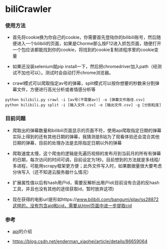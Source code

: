 # biliCrawler

### 使用方法

- 首先将cookie换为你自己的cookie，你需要首先登陆你的bilibili账号，然后随便进入一个bilibili的页面，如果是Chorme那么按F12进入抓包页面，随便打开一个包应该都能找到你的cookie，将找到的cookie复制进程序里的cookie变量

- 如果还没装selenium就pip install一下，然后把chromedriver加入path（经测试不加也可以）。测试时会自动打开chrome浏览器。

- crawl模式可以爬取指定av号的弹幕，split模式可以按你想要的秒数来分割弹幕文件，方便进行高光分析或者情感分析等
``` 
python bilibili.py crawl -i [av号(不需要av)] -o [弹幕文件路径.csv]
python bilibili.py split -i [输入文件.csv] -o [输出文件.csv] -g [分割粒度]
```

### 目前问题
- 爬取出的弹幕数量和bilibili页面显示的页面不符，使用api爬取指定日期的弹幕实际上得到的还有其他日期的弹幕，我猜测是B站为了观看体验还会混合其他日期的弹幕，目前的处理办法是去除指定日期以外的弹幕

- 爬取速度太慢，这个爬虫的逻辑是先遍历视频的发布月到当前月的所有有弹幕的日期，每次访问的时间可调，目前设定为1秒。目前想到的方法就是多线程/多进程，可能用scrapy框架更方便；此外文件写入时，如果数据量很大要考虑分块写入（还不知道云服务器什么情况）

- 扩展属性值以后有hash用户id，需要反解析出用户id(目前没有合适的反hash工具，并且也没有其他的途径获取id，暂时放弃这项)

- 现在获得的电影url是形如https://www.bilibili.com/bangumi/play/ss28872这样的，没有包含aid和cid，需要从html页面中进一步提取cid

### 参考
- [api](https://github.com/DUGAMI/biliCrawler/blob/master/api.md)的介绍

- https://blog.csdn.net/enderman_xiaohei/article/details/86659064
